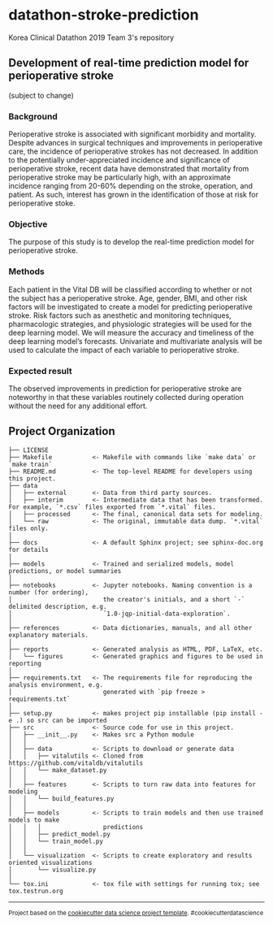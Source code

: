 # datathon-stroke-prediction

Korea Clinical Datathon 2019
Team 3's repository

## Development of real-time prediction model for perioperative stroke
(subject to change)

### Background
Perioperative stroke is associated with significant morbidity and mortality. Despite
advances in surgical techniques and improvements in perioperative care, the
incidence of perioperative strokes has not decreased. In addition to the potentially
under-appreciated incidence and significance of perioperative stroke, recent data
have demonstrated that mortality from perioperative stroke may be particularly high,
with an approximate incidence ranging from 20-60% depending on the stroke,
operation, and patient. As such, interest has grown in the identification of those at
risk for perioperative stoke.

### Objective
The purpose of this study is to develop the real-time prediction model for
perioperative stroke.

### Methods
Each patient in the Vital DB will be classified according to whether or not the subject
has a perioperative stroke. Age, gender, BMI, and other risk factors will be
investigated to create a model for predicting perioperative stroke. Risk factors such
as anesthetic and monitoring techniques, pharmacologic strategies, and physiologic
strategies will be used for the deep learning model. We will measure the accuracy
and timeliness of the deep learning model’s forecasts. Univariate and multivariate
analysis will be used to calculate the impact of each variable to perioperative stroke.

### Expected result
The observed improvements in prediction for perioperative stroke are noteworthy in
that these variables routinely collected during operation without the need for any
additional effort.


## Project Organization

    ├── LICENSE
    ├── Makefile           <- Makefile with commands like `make data` or `make train`
    ├── README.md          <- The top-level README for developers using this project.
    ├── data
    │   ├── external       <- Data from third party sources.
    │   ├── interim        <- Intermediate data that has been transformed. For example, `*.csv` files exported from `*.vital` files.
    │   ├── processed      <- The final, canonical data sets for modeling.
    │   └── raw            <- The original, immutable data dump. `*.vital` files only.
    │
    ├── docs               <- A default Sphinx project; see sphinx-doc.org for details
    │
    ├── models             <- Trained and serialized models, model predictions, or model summaries
    │
    ├── notebooks          <- Jupyter notebooks. Naming convention is a number (for ordering),
    │                         the creator's initials, and a short `-` delimited description, e.g.
    │                         `1.0-jqp-initial-data-exploration`.
    │
    ├── references         <- Data dictionaries, manuals, and all other explanatory materials.
    │
    ├── reports            <- Generated analysis as HTML, PDF, LaTeX, etc.
    │   └── figures        <- Generated graphics and figures to be used in reporting
    │
    ├── requirements.txt   <- The requirements file for reproducing the analysis environment, e.g.
    │                         generated with `pip freeze > requirements.txt`
    │
    ├── setup.py           <- makes project pip installable (pip install -e .) so src can be imported
    ├── src                <- Source code for use in this project.
    │   ├── __init__.py    <- Makes src a Python module
    │   │
    │   ├── data           <- Scripts to download or generate data
    │   │   ├── vitalutils <- Cloned from https://github.com/vitaldb/vitalutils
    │   │   └── make_dataset.py
    │   │
    │   ├── features       <- Scripts to turn raw data into features for modeling
    │   │   └── build_features.py
    │   │
    │   ├── models         <- Scripts to train models and then use trained models to make
    │   │   │                 predictions
    │   │   ├── predict_model.py
    │   │   └── train_model.py
    │   │
    │   └── visualization  <- Scripts to create exploratory and results oriented visualizations
    │       └── visualize.py
    │
    └── tox.ini            <- tox file with settings for running tox; see tox.testrun.org


--------

<p><small>Project based on the <a target="_blank" href="https://drivendata.github.io/cookiecutter-data-science/">cookiecutter data science project template</a>. #cookiecutterdatascience</small></p>

